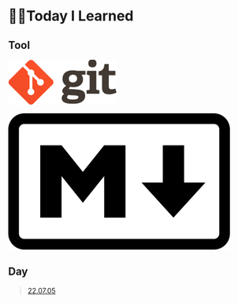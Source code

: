 # 🧑‍💻Today I Learned

## Tool

[![git](README.assets/git.png)](Git)

[![Markdown-mark.svg](README.assets/Markdown-mark.svg.png)](Git/[22.07.05]_markdown_and_git)

## Day

> [22.07.05](markdown_and_git.md)
>
> 